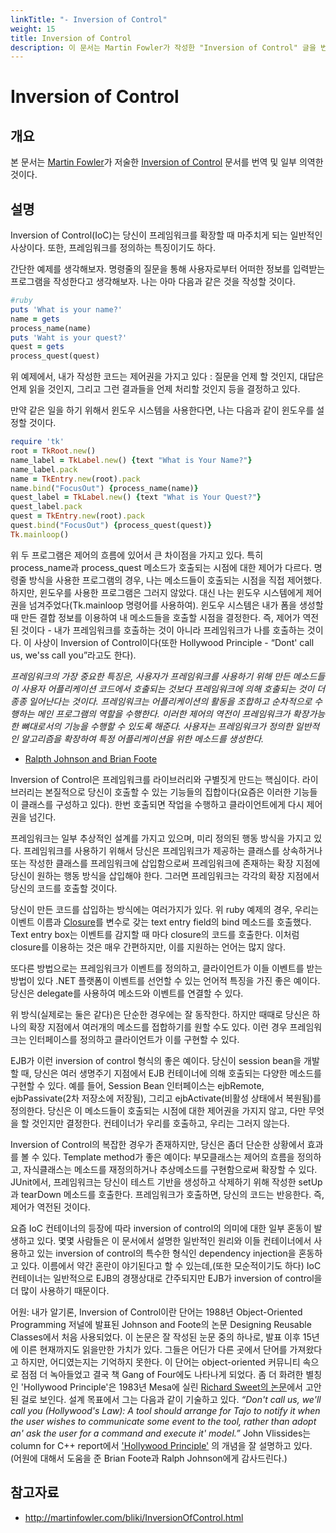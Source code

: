 ```yaml
---
linkTitle: "- Inversion of Control"
weight: 15
title: Inversion of Control
description: 이 문서는 Martin Fowler가 작성한 "Inversion of Control" 글을 번역하고 일부 의역한 내용이다.
---
```

# Inversion of Control

## 개요

본 문서는 [Martin Fowler](https://martinfowler.com/)가 저술한 [Inversion of Control](https://martinfowler.com/bliki/InversionOfControl.html) 문서를 번역 및 일부 의역한 것이다.

## 설명

Inversion of Control(IoC)는 당신이 프레임워크를 확장할 때 마주치게 되는 일반적인 사상이다. 또한, 프레임워크를 정의하는 특징이기도 하다.

간단한 예제를 생각해보자. 명령줄의 질문을 통해 사용자로부터 어떠한 정보를 입력받는 프로그램을 작성한다고 생각해보자. 나는 아마 다음과 같은 것을 작성할 것이다.

```ruby
#ruby
puts 'What is your name?'
name = gets
process_name(name)
puts 'Waht is your quest?'
quest = gets
process_quest(quest)
```

위 예제에서, 내가 작성한 코드는 제어권을 가지고 있다 : 질문을 언제 할 것인지, 대답은 언제 읽을 것인지, 그리고 그런 결과들을 언제 처리할 것인지 등을 결정하고 있다.

만약 같은 일을 하기 위해서 윈도우 시스템을 사용한다면, 나는 다음과 같이 윈도우를 설정할 것이다.

```ruby
require 'tk'
root = TkRoot.new()
name_label = TkLabel.new() {text "What is Your Name?"}
name_label.pack
name = TkEntry.new(root).pack
name.bind("FocusOut") {process_name(name)}
quest_label = TkLabel.new() {text "What is Your Quest?"}
quest_label.pack
quest = TkEntry.new(root).pack
quest.bind("FocusOut") {process_quest(quest)}
Tk.mainloop()
```
위 두 프로그램은 제어의 흐름에 있어서 큰 차이점을 가지고 있다. 특히 process_name과 process_quest 메소드가 호출되는 시점에 대한 제어가 다르다. 명령줄 방식을 사용한 프로그램의 경우, 나는 메소드들이 호출되는 시점을 직접 제어했다. 하지만, 윈도우를 사용한 프로그램은 그러지 않았다. 대신 나는 윈도우 시스템에게 제어권을 넘겨주었다(Tk.mainloop 명령어를 사용하여). 윈도우 시스템은 내가 폼을 생성할 때 만든 결합 정보를 이용하여 내 메소드들을 호출할 시점을 결정한다. 즉, 제어가 역전된 것이다 - 내가 프레임워크를 호출하는 것이 아니라 프레임워크가 나를 호출하는 것이다. 이 사상이 Inversion of Control이다(또한 Hollywood Principle - “Dont' call us, we'ss call you”라고도 한다).

*프레임워크의 가장 중요한 특징은, 사용자가 프레임워크를 사용하기 위해 만든 메소드들이 사용자 어플리케이션 코드에서 호출되는 것보다 프레임워크에 의해 호출되는 것이 더 종종 일어난다는 것이다. 프레임워크는 어플리케이션의 활동을 조합하고 순차적으로 수행하는 메인 프로그램의 역할을 수행한다. 이러한 제어의 역전이 프레임워크가 확장가능한 뼈대로서의 기능을 수행할 수 있도록 해준다. 사용자는 프레임워크가 정의한 일반적인 알고리즘을 확장하여 특정 어플리케이션을 위한 메소드를 생성한다.*

- [Ralpth Johnson and Brian Foote](http://www.laputan.org/drc/drc.html)

Inversion of Control은 프레임워크를 라이브러리와 구별짓게 만드는 핵심이다. 라이브러리는 본질적으로 당신이 호출할 수 있는 기능들의 집합이다(요즘은 이러한 기능들이 클래스를 구성하고 있다). 한번 호출되면 작업을 수행하고 클라이언트에게 다시 제어권을 넘긴다.

프레임워크는 일부 추상적인 설계를 가지고 있으며, 미리 정의된 행동 방식을 가지고 있다. 프레임워크를 사용하기 위해서 당신은 프레임워크가 제공하는 클래스를 상속하거나 또는 작성한 클래스를 프레임워크에 삽입함으로써 프레임워크에 존재하는 확장 지점에 당신이 원하는 행동 방식을 삽입해야 한다. 그러면 프레임워크는 각각의 확장 지점에서 당신의 코드를 호출할 것이다.

당신이 만든 코드를 삽입하는 방식에는 여러가지가 있다. 위 ruby 예제의 경우, 우리는 이벤트 이름과 [Closure](https://martinfowler.com/bliki/Lambda.html)를 변수로 갖는 text entry field의 bind 메소드를 호출했다. Text entry box는 이벤트를 감지할 때 마다 closure의 코드를 호출한다. 이처럼 closure를 이용하는 것은 매우 간편하지만, 이를 지원하는 언어는 많지 않다.

또다른 방법으로는 프레임워크가 이벤트를 정의하고, 클라이언트가 이들 이벤트를 받는 방법이 있다 .NET 플랫폼이 이벤트를 선언할 수 있는 언어적 특징을 가진 좋은 예이다. 당신은 delegate를 사용하여 메소드와 이벤트를 연결할 수 있다.

위 방식(실제로는 둘은 같다)은 단순한 경우에는 잘 동작한다. 하지만 때때로 당신은 하나의 확장 지점에서 여러개의 메소드를 접합하기를 원할 수도 있다. 이런 경우 프레임워크는 인터페이스를 정의하고 클라이언트가 이를 구현할 수 있다.

EJB가 이런 inversion of control 형식의 좋은 예이다. 당신이 session bean을 개발할 때, 당신은 여러 생명주기 지점에서 EJB 컨테이너에 의해 호출되는 다양한 메소드를 구현할 수 있다. 예를 들어, Session Bean 인터페이스는 ejbRemote, ejbPassivate(2차 저장소에 저장됨), 그리고 ejbActivate(비활성 상태에서 복원됨)를 정의한다. 당신은 이 메소드들이 호출되는 시점에 대한 제어권을 가지지 않고, 다만 무엇을 할 것인지만 결정한다. 컨테이너가 우리를 호출하고, 우리는 그러지 않는다.

Inversion of Control의 복잡한 경우가 존재하지만, 당신은 좀더 단순한 상황에서 효과를 볼 수 있다. Template method가 좋은 예이다: 부모클래스는 제어의 흐름을 정의하고, 자식클래스는 메소드를 재정의하거나 추상메소드를 구현함으로써 확장할 수 있다. JUnit에서, 프레임워크는 당신이 테스트 기반을 생성하고 삭제하기 위해 작성한 setUp과 tearDown 메소드를 호출한다. 프레임워크가 호출하면, 당신의 코드는 반응한다. 즉, 제어가 역전된 것이다.

요즘 IoC 컨테이너의 등장에 따라 inversion of control의 의미에 대한 일부 혼동이 발생하고 있다. 몇몇 사람들은 이 문서에서 설명한 일반적인 원리와 이들 컨테이너에서 사용하고 있는 inversion of control의 특수한 형식인 dependency injection을 혼동하고 있다. 이름에서 약간 혼란이 야기된다고 할 수 있는데,(또한 모순적이기도 하다) IoC 컨테이너는 일반적으로 EJB의 경쟁상대로 간주되지만 EJB가 inversion of control을 더 많이 사용하기 때문이다.

어원: 내가 알기론, Inversion of Control이란 단어는 1988년 Object-Oriented Programming 저널에 발표된 Johnson and Foote의 논문 Designing Reusable Classes에서 처음 사용되었다. 이 논문은 잘 작성된 눈문 중의 하나로, 발표 이후 15년에 이른 현재까지도 읽을만한 가치가 있다. 그들은 어딘가 다른 곳에서 단어를 가져왔다고 하지만, 어디였는지는 기억하지 못한다. 이 단어는 object-oriented 커뮤니티 속으로 점점 더 녹아들었고 결국 책 Gang of Four에도 나타나게 되었다. 좀 더 화려한 별칭인 'Hollywood Principle'은 1983년 Mesa에 실린 [Richard Sweet의 논문](https://www.digibarn.com/friends/curbow/star/XDEPaper.pdf)에서 고안된 걸로 보인다. 설계 목표에서 그는 다음과 같이 기술하고 있다. *“Don't call us, we'll call you (Hollywood's Law): A tool should arrange for Tajo to notify it when the user wishes to communicate some event to the tool, rather than adopt an' ask the user for a command and execute it' model.”* John Vlissides는 column for C++ report에서 ['Hollywood Principle'](https://www.dre.vanderbilt.edu/~schmidt/hollywood-principle.txt) 의 개념을 잘 설명하고 있다. (어원에 대해서 도움을 준 Brian Foote과 Ralph Johnson에게 감사드린다.)

## 참고자료
  - http://martinfowler.com/bliki/InversionOfControl.html